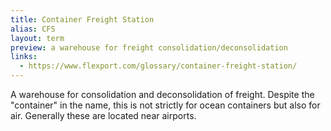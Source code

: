 ```yaml
---
title: Container Freight Station
alias: CFS
layout: term
preview: a warehouse for freight consolidation/deconsolidation
links:
  - https://www.flexport.com/glossary/container-freight-station/
---
```


A warehouse for consolidation and deconsolidation of freight. Despite the "container" in the name, this is not strictly for ocean containers but also for air. Generally these are located near airports. 

